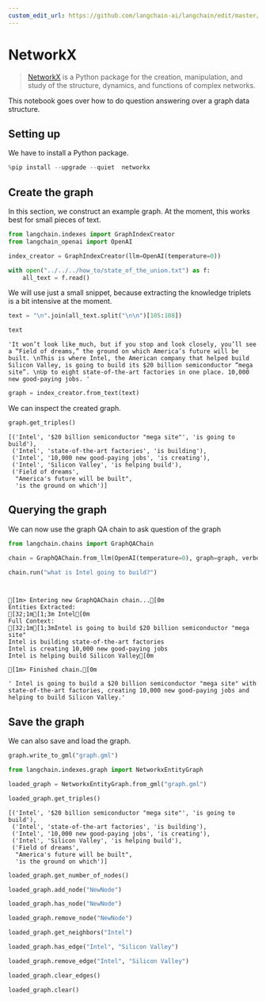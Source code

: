 ```yaml
---
custom_edit_url: https://github.com/langchain-ai/langchain/edit/master/docs/docs/integrations/graphs/networkx.ipynb
---
```

# NetworkX

>[NetworkX](https://networkx.org/) is a Python package for the creation, manipulation, and study of the structure, dynamics, and functions of complex networks.

This notebook goes over how to do question answering over a graph data structure.

## Setting up

We have to install a Python package.


```python
%pip install --upgrade --quiet  networkx
```

## Create the graph

In this section, we construct an example graph. At the moment, this works best for small pieces of text.


```python
from langchain.indexes import GraphIndexCreator
from langchain_openai import OpenAI
```


```python
index_creator = GraphIndexCreator(llm=OpenAI(temperature=0))
```


```python
with open("../../../how_to/state_of_the_union.txt") as f:
    all_text = f.read()
```

We will use just a small snippet, because extracting the knowledge triplets is a bit intensive at the moment.


```python
text = "\n".join(all_text.split("\n\n")[105:108])
```


```python
text
```



```output
'It won’t look like much, but if you stop and look closely, you’ll see a “Field of dreams,” the ground on which America’s future will be built. \nThis is where Intel, the American company that helped build Silicon Valley, is going to build its $20 billion semiconductor “mega site”. \nUp to eight state-of-the-art factories in one place. 10,000 new good-paying jobs. '
```



```python
graph = index_creator.from_text(text)
```

We can inspect the created graph.


```python
graph.get_triples()
```



```output
[('Intel', '$20 billion semiconductor "mega site"', 'is going to build'),
 ('Intel', 'state-of-the-art factories', 'is building'),
 ('Intel', '10,000 new good-paying jobs', 'is creating'),
 ('Intel', 'Silicon Valley', 'is helping build'),
 ('Field of dreams',
  "America's future will be built",
  'is the ground on which')]
```


## Querying the graph
We can now use the graph QA chain to ask question of the graph


```python
from langchain.chains import GraphQAChain
```


```python
chain = GraphQAChain.from_llm(OpenAI(temperature=0), graph=graph, verbose=True)
```


```python
chain.run("what is Intel going to build?")
```
```output


[1m> Entering new GraphQAChain chain...[0m
Entities Extracted:
[32;1m[1;3m Intel[0m
Full Context:
[32;1m[1;3mIntel is going to build $20 billion semiconductor "mega site"
Intel is building state-of-the-art factories
Intel is creating 10,000 new good-paying jobs
Intel is helping build Silicon Valley[0m

[1m> Finished chain.[0m
```


```output
' Intel is going to build a $20 billion semiconductor "mega site" with state-of-the-art factories, creating 10,000 new good-paying jobs and helping to build Silicon Valley.'
```


## Save the graph
We can also save and load the graph.


```python
graph.write_to_gml("graph.gml")
```


```python
from langchain.indexes.graph import NetworkxEntityGraph
```


```python
loaded_graph = NetworkxEntityGraph.from_gml("graph.gml")
```


```python
loaded_graph.get_triples()
```



```output
[('Intel', '$20 billion semiconductor "mega site"', 'is going to build'),
 ('Intel', 'state-of-the-art factories', 'is building'),
 ('Intel', '10,000 new good-paying jobs', 'is creating'),
 ('Intel', 'Silicon Valley', 'is helping build'),
 ('Field of dreams',
  "America's future will be built",
  'is the ground on which')]
```



```python
loaded_graph.get_number_of_nodes()
```


```python
loaded_graph.add_node("NewNode")
```


```python
loaded_graph.has_node("NewNode")
```


```python
loaded_graph.remove_node("NewNode")
```


```python
loaded_graph.get_neighbors("Intel")
```


```python
loaded_graph.has_edge("Intel", "Silicon Valley")
```


```python
loaded_graph.remove_edge("Intel", "Silicon Valley")
```


```python
loaded_graph.clear_edges()
```


```python
loaded_graph.clear()
```
